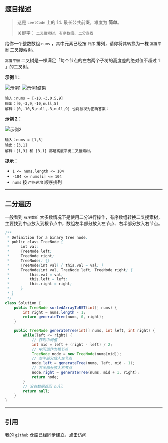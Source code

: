 ## 题目描述
> 这是 `LeetCode` 上的 14. 最长公共前缀，难度为 **简单**。
>
> 关键字： `二叉搜索树`、`有序数组`、`二分查找`

给你一个整数数组 `nums` ，其中元素已经按 `升序` 排列，请你将其转换为一棵 `高度平衡` 二叉搜索树。

`高度平衡` 二叉树是一棵满足「每个节点的左右两个子树的高度差的绝对值不超过 1 」的二叉树。

**示例 1：**

![示例1](https://user-images.githubusercontent.com/52897691/133112957-f282fb74-10df-48d9-a49f-5fabab9229aa.png)
![示例1结果](https://user-images.githubusercontent.com/52897691/133112971-9db76017-671c-42ef-a2dc-04f3db6ebffb.png)
```
输入：nums = [-10,-3,0,5,9]
输出：[0,-3,9,-10,null,5]
解释：[0,-10,5,null,-3,null,9] 也将被视为正确答案：
```

**示例 2：**

![示例2](https://user-images.githubusercontent.com/52897691/133112982-530c0941-6411-4623-8f01-7d2445eb5407.png)
```
输入：nums = [1,3]
输出：[3,1]
解释：[1,3] 和 [3,1] 都是高度平衡二叉搜索树。
```

**提示：**
- `1 <= nums.length <= 104`
- `-104 <= nums[i] <= 104`
- `nums` 按 `严格递增` 顺序排列

<hr>

## 二分遍历
一般看到 `有序数组` 大多数情况下是使用二分进行操作，有序数组转换二叉搜索树，主要找到中点放入到根节点中，数组左半部分放入左节点、右半部分放入右节点。
```java
/**
 * Definition for a binary tree node.
 * public class TreeNode {
 *     int val;
 *     TreeNode left;
 *     TreeNode right;
 *     TreeNode() {}
 *     TreeNode(int val) { this.val = val; }
 *     TreeNode(int val, TreeNode left, TreeNode right) {
 *         this.val = val;
 *         this.left = left;
 *         this.right = right;
 *     }
 * }
 */
class Solution {
    public TreeNode sortedArrayToBST(int[] nums) {
        int right = nums.length - 1;
        return generateTree(nums, 0, right);
    }

    public TreeNode generateTree(int[] nums, int left, int right) {
        while(left <= right) {
            // 获取中间值
            int mid = left + (right - left) / 2;
            // 中间值作为根节点
            TreeNode node = new TreeNode(nums[mid]);
            // 左半部分放入左节点
            node.left = generateTree(nums, left, mid - 1);
            // 右半部分放入右节点
            node.right = generateTree(nums, mid + 1, right);
            return node;
        }
        // 没有数据返回 null
        return null;
    }
}
```

<hr>

## 引用
我的 `github` 仓库已经同步建立，[点击访问](https://github.com/haonange1314/defeat-leetcode)
